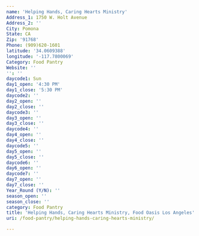 ```yaml
---
name: 'Helping Hands, Caring Hearts Ministry'
Address_1: 1750 W. Holt Avenue
Address_2: ''
City: Pomona
State: CA
Zip: '91768'
Phone: (909)620-1601
latitude: '34.0609388'
longitude: '-117.7800069'
Category: Food Pantry
Website: ''
'': ''
daycode1: Sun
day1_open: '4:30 PM'
day1_close: '5:30 PM'
daycode2: ''
day2_open: ''
day2_close: ''
daycode3: ''
day3_open: ''
day3_close: ''
daycode4: ''
day4_open: ''
day4_close: ''
daycode5: ''
day5_open: ''
day5_close: ''
daycode6: ''
day6_open: ''
daycode7: ''
day7_open: ''
day7_close: ''
Year_Round (Y/N): ''
season_open: ''
season_close: ''
category: Food Pantry
title: 'Helping Hands, Caring Hearts Ministry, Food Oasis Los Angeles'
uri: /food-pantry/helping-hands-caring-hearts-ministry/

---
```

